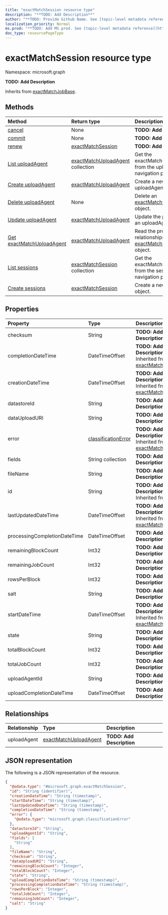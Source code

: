 ```yaml
---
title: "exactMatchSession resource type"
description: "**TODO: Add Description**"
author: "**TODO: Provide Github Name. See [topic-level metadata reference](https://msgo.azurewebsites.net/add/document/guidelines/metadata.html#topic-level-metadata)**"
localization_priority: Normal
ms.prod: "**TODO: Add MS prod. See [topic-level metadata reference](https://msgo.azurewebsites.net/add/document/guidelines/metadata.html#topic-level-metadata)**"
doc_type: resourcePageType
---
```


# exactMatchSession resource type


Namespace: microsoft.graph

**TODO: Add Description**


Inherits from [exactMatchJobBase](../resources/exactmatchjobbase.md).

## Methods
|Method|Return type|Description|
|:---|:---|:---|
|[cancel](../api/exactmatchsession-cancel.md)|None|**TODO: Add Description**|
|[commit](../api/exactmatchsession-commit.md)|None|**TODO: Add Description**|
|[renew](../api/exactmatchsession-renew.md)|[exactMatchSession](../resources/exactmatchsession.md)|**TODO: Add Description**|
|[List uploadAgent](../api/exactmatchsession-list-uploadagent.md)|[exactMatchUploadAgent](../resources/exactmatchuploadagent.md) collection|Get the exactMatchUploadAgents from the uploadAgent navigation property.|
|[Create uploadAgent](../api/exactmatchsession-post-uploadagent.md)|[exactMatchUploadAgent](../resources/exactmatchuploadagent.md)|Create a new uploadAgent object.|
|[Delete uploadAgent](../api/exactmatchsession-delete-uploadagent.md)|None|Delete an [exactMatchUploadAgent](../resources/exactmatchuploadagent.md) object.|
|[Update uploadAgent](../api/exactmatchsession-update-uploadagent.md)|[exactMatchUploadAgent](../resources/exactmatchuploadagent.md)|Update the properties of an uploadAgent object.|
|[Get exactMatchUploadAgent](../api/exactmatchuploadagent-get.md)|[exactMatchUploadAgent](../resources/exactmatchuploadagent.md)|Read the properties and relationships of an [exactMatchUploadAgent](../resources/exactmatchuploadagent.md) object.|
|[List sessions](../api/exactmatchdatastore-list-sessions.md)|[exactMatchSession](../resources/exactmatchsession.md) collection|Get the exactMatchSessions from the sessions navigation property.|
|[Create sessions](../api/exactmatchdatastore-post-sessions.md)|[exactMatchSession](../resources/exactmatchsession.md)|Create a new sessions object.|

## Properties
|Property|Type|Description|
|:---|:---|:---|
|checksum|String|**TODO: Add Description**|
|completionDateTime|DateTimeOffset|**TODO: Add Description** Inherited from [exactMatchJobBase](../resources/exactmatchjobbase.md)|
|creationDateTime|DateTimeOffset|**TODO: Add Description** Inherited from [exactMatchJobBase](../resources/exactmatchjobbase.md)|
|datastoreId|String|**TODO: Add Description**|
|dataUploadURI|String|**TODO: Add Description**|
|error|[classificationError](../resources/classificationerror.md)|**TODO: Add Description** Inherited from [exactMatchJobBase](../resources/exactmatchjobbase.md)|
|fields|String collection|**TODO: Add Description**|
|fileName|String|**TODO: Add Description**|
|id|String|**TODO: Add Description** Inherited from [entity](../resources/entity.md)|
|lastUpdatedDateTime|DateTimeOffset|**TODO: Add Description** Inherited from [exactMatchJobBase](../resources/exactmatchjobbase.md)|
|processingCompletionDateTime|DateTimeOffset|**TODO: Add Description**|
|remainingBlockCount|Int32|**TODO: Add Description**|
|remainingJobCount|Int32|**TODO: Add Description**|
|rowsPerBlock|Int32|**TODO: Add Description**|
|salt|String|**TODO: Add Description**|
|startDateTime|DateTimeOffset|**TODO: Add Description** Inherited from [exactMatchJobBase](../resources/exactmatchjobbase.md)|
|state|String|**TODO: Add Description**|
|totalBlockCount|Int32|**TODO: Add Description**|
|totalJobCount|Int32|**TODO: Add Description**|
|uploadAgentId|String|**TODO: Add Description**|
|uploadCompletionDateTime|DateTimeOffset|**TODO: Add Description**|

## Relationships
|Relationship|Type|Description|
|:---|:---|:---|
|uploadAgent|[exactMatchUploadAgent](../resources/exactmatchuploadagent.md)|**TODO: Add Description**|

## JSON representation
The following is a JSON representation of the resource.
<!-- {
  "blockType": "resource",
  "keyProperty": "id",
  "@odata.type": "microsoft.graph.exactMatchSession",
  "baseType": "microsoft.graph.exactMatchJobBase",
  "openType": false
}
-->
``` json
{
  "@odata.type": "#microsoft.graph.exactMatchSession",
  "id": "String (identifier)",
  "creationDateTime": "String (timestamp)",
  "startDateTime": "String (timestamp)",
  "lastUpdatedDateTime": "String (timestamp)",
  "completionDateTime": "String (timestamp)",
  "error": {
    "@odata.type": "microsoft.graph.classificationError"
  },
  "datastoreId": "String",
  "uploadAgentId": "String",
  "fields": [
    "String"
  ],
  "fileName": "String",
  "checksum": "String",
  "dataUploadURI": "String",
  "remainingBlockCount": "Integer",
  "totalBlockCount": "Integer",
  "state": "String",
  "uploadCompletionDateTime": "String (timestamp)",
  "processingCompletionDateTime": "String (timestamp)",
  "rowsPerBlock": "Integer",
  "totalJobCount": "Integer",
  "remainingJobCount": "Integer",
  "salt": "String"
}
```

